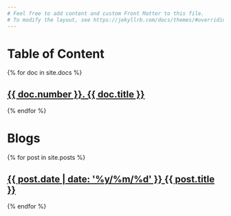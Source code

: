 ```yaml
---
# Feel free to add content and custom Front Matter to this file.
# To modify the layout, see https://jekyllrb.com/docs/themes/#overriding-theme-defaults
---
```


Table of Content
================

{% for doc in site.docs %}
  <h2>
    <a href="{{ doc.url | relative_url }}">{{ doc.number }}. {{ doc.title }}</a>
  </h2>
{% endfor %}

Blogs
=====

{% for post in site.posts %}
  <h2>
    <a href="{{ post.url | relative_url }}">
      {{ post.date | date: '%y/%m/%d' }} {{ post.title }}
    </a>
  </h2>
{% endfor %}
